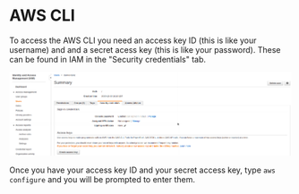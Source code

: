 # AWS CLI

To access the AWS CLI you need an access key ID (this is like your username) and and a secret acess key (this is like your password). These can be found in IAM in the "Security credentials" tab.

![security_credentials_tab](security_credentials.png)

Once you have your access key ID and your secret access key, type `aws configure` and you will be prompted to enter them.

